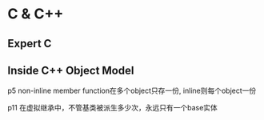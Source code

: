 # C & C++

## Expert C

## Inside C++ Object Model
p5 non-inline member function在多个object只存一份, inline则每个object一份

p11 在虚拟继承中，不管基类被派生多少次，永远只有一个base实体

